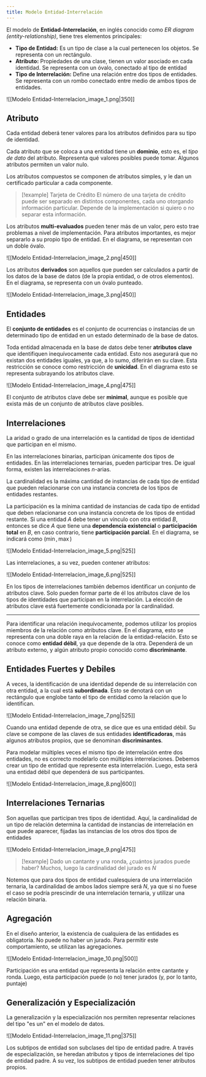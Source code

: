 ```yaml
---
title: Modelo Entidad-Interrelación
---
```


El modelo de **Entidad-Interrelación**, en inglés conocido como *ER diagram (entity-relationship)*, tiene tres elementos principales:

- **Tipo de Entidad:** Es un tipo de clase a la cual pertenecen los objetos. Se representa con un rectángulo.
- **Atributo:** Propiedades de una clase, tienen un valor asociado en cada identidad. Se representa con un óvalo, conectado al tipo de entidad
- **Tipo de Interrelación:** Define una relación entre dos tipos de entidades. Se representa con un rombo conectado entre medio de ambos tipos de entidades.

![[Modelo Entidad-Interrelacion_image_1.png|350]]

## Atributo

Cada entidad deberá tener valores para los atributos definidos para su tipo de identidad.

Cada atributo que se coloca a una entidad tiene un **dominio**, esto es, el *tipo de dato* del atributo. Representa qué valores posibles puede tomar. Algunos atributos permiten un valor nulo.

Los atributos compuestos se componen de atributos simples, y le dan un certificado particular a cada componente.

> [!example] Tarjeta de Crédito
> El número de una tarjeta de crédito puede ser separado en distintos componentes, cada uno otorgando información particular. Depende de la implementación si quiero o no separar esta información.

Los atributos **multi-evaluados** pueden tener más de un valor, pero esto trae problemas a nivel de implementación. Para atributos importantes, es mejor separarlo a su propio tipo de entidad. En el diagrama, se representan con un doble óvalo.

![[Modelo Entidad-Interrelacion_image_2.png|450]]

Los atributos **derivados** son aquellos que pueden ser calculados a partir de los datos de la base de datos (de la propia entidad, o de otros elementos). En el diagrama, se representa con un óvalo punteado.

![[Modelo Entidad-Interrelacion_image_3.png|450]]

## Entidades

El **conjunto de entidades** es el conjunto de ocurrencias o instancias de un determinado tipo de entidad en un estado determinado de la base de datos.

Toda entidad almacenada en la base de datos debe tener **atributos clave** que identifiquen inequívocamente cada entidad. Esto nos asegurará que no existan dos entidades iguales, ya que, a lo sumo, diferirán en su clave. Esta restricción se conoce como restricción de **unicidad**. En el diagrama esto se representa subrayando los atributos clave.

![[Modelo Entidad-Interrelacion_image_4.png|475]]

El conjunto de atributos clave debe ser **minimal**, aunque es posible que exista más de un conjunto de atributos clave posibles.

## Interrelaciones

La aridad o grado de una interrelación es la cantidad de tipos de identidad que participan en el mismo.

En las interrelaciones binarias, participan únicamente dos tipos de entidades. En las interrelaciones ternarias, pueden participar tres. De igual forma, existen las interrelaciones $n$-arias.

La cardinalidad es la máxima cantidad de instancias de cada tipo de entidad que pueden relacionarse con una instancia concreta de los tipos de entidades restantes.

La participación es la mínima cantidad de instancias de cada tipo de entidad que deben relacionarse con una instancia concreta de los tipos de entidad restante. Si una entidad $A$ debe tener un vínculo con otra entidad $B$, entonces se dice $A$ que tiene una **dependencia existencial** o **participación total** en $B$, en caso contrario, tiene **participación parcial**. En el diagrama, se indicará como $(\min, \max)$

![[Modelo Entidad-Interrelacion_image_5.png|525]]

Las interrelaciones, a su vez, pueden contener atributos:

![[Modelo Entidad-Interrelacion_image_6.png|525]]

En los tipos de interrelaciones también debemos identificar un conjunto de atributos clave. Solo pueden formar parte de él los atributos clave de los tipos de identidades que participan en la interrelación. La elección de atributos clave está fuertemente condicionada por la cardinalidad.

---

Para identificar una relación inequívocamente, podemos utilizar los propios miembros de la relación como atributos clave. En el diagrama, esto se representa con una doble raya en la relación de la entidad-relación. Esto se conoce como **entidad débil**, ya que depende de la otra. Dependerá de un atributo externo, y algún atributo propio conocido como **discriminante**.

## Entidades Fuertes y Debiles

A veces, la identificación de una identidad depende de su interrelación con otra entidad, a la cual está **subordinada**. Esto se denotará con un rectángulo que englobe tanto el tipo de entidad como la relación que lo identifican.

![[Modelo Entidad-Interrelacion_image_7.png|525]]

Cuando una entidad depende de otra, se dice que es una entidad débil. Su clave se compone de las claves de sus entidades **identificadoras**, más algunos atributos propios, que se denominan **discriminantes**.

Para modelar múltiples veces el mismo tipo de interrelación entre dos entidades, no es correcto modelarlo con múltiples interrelaciones. Debemos crear un tipo de entidad que represente esta interrelación. Luego, esta será una entidad débil que dependerá de sus participantes.

![[Modelo Entidad-Interrelacion_image_8.png|600]]

## Interrelaciones Ternarias

Son aquellas que participan tres tipos de identidad. Aquí, la cardinalidad de un tipo de relación determina la cantidad de instancias de interrelación en que puede aparecer, fijadas las instancias de los otros dos tipos de entidades

![[Modelo Entidad-Interrelacion_image_9.png|475]]

> [!example]
> Dado un cantante y una ronda, ¿cuántos jurados puede haber? Muchos, luego la cardinalidad del jurado es $N$

Notemos que para dos tipos de entidad cualesquiera de una interrelación ternaria, la cardinalidad de ambos lados siempre será $N$, ya que si no fuese el caso se podría prescindir de una interrelación ternaria, y utilizar una relación binaria.

## Agregación

En el diseño anterior, la existencia de cualquiera de las entidades es obligatoria. No puede no haber un jurado. Para permitir este comportamiento, se utilizan las agregaciones.

![[Modelo Entidad-Interrelacion_image_10.png|500]]

Participación es una entidad que representa la relación entre cantante y ronda. Luego, esta participación puede (o no) tener jurados (y, por lo tanto, puntaje)

## Generalización y Especialización

La generalización y la especialización nos permiten representar relaciones del tipo "es un" en el modelo de datos.

![[Modelo Entidad-Interrelacion_image_11.png|375]]

Los subtipos de entidad son subclases del tipo de entidad padre. A través de especialización, se heredan atributos y tipos de interrelaciones del tipo de entidad padre. A su vez, los subtipos de entidad pueden tener atributos propios.
